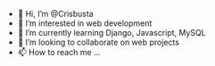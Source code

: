 - 👋 Hi, I’m @Crisbusta
- 👀 I’m interested in web development
- 🌱 I’m currently learning Django, Javascript, MySQL
- 💞️ I’m looking to collaborate on web projects
- 📫 How to reach me ...

<!---
Crisbusta/Crisbusta is a ✨ special ✨ repository because its `README.md` (this file) appears on your GitHub profile.
You can click the Preview link to take a look at your changes.
--->
